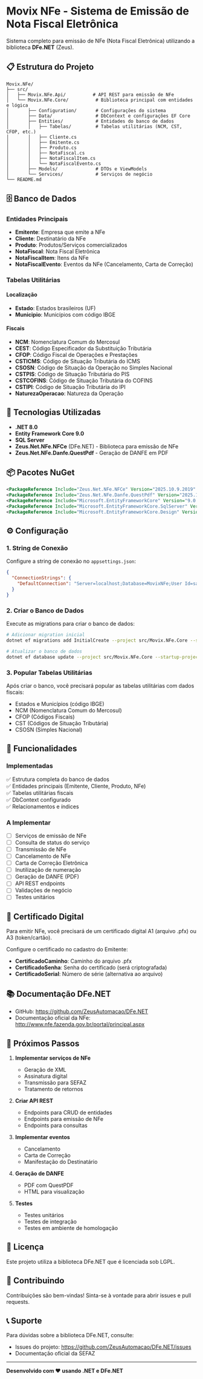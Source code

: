 # Movix NFe - Sistema de Emissão de Nota Fiscal Eletrônica

Sistema completo para emissão de NFe (Nota Fiscal Eletrônica) utilizando a biblioteca **DFe.NET** (Zeus).

## 📋 Estrutura do Projeto

```
Movix.NFe/
├── src/
│   ├── Movix.NFe.Api/          # API REST para emissão de NFe
│   └── Movix.NFe.Core/          # Biblioteca principal com entidades e lógica
│       ├── Configuration/       # Configurações do sistema
│       ├── Data/                # DbContext e configurações EF Core
│       ├── Entities/            # Entidades do banco de dados
│       │   ├── Tabelas/         # Tabelas utilitárias (NCM, CST, CFOP, etc.)
│       │   ├── Cliente.cs
│       │   ├── Emitente.cs
│       │   ├── Produto.cs
│       │   ├── NotaFiscal.cs
│       │   ├── NotaFiscalItem.cs
│       │   └── NotaFiscalEvento.cs
│       ├── Models/              # DTOs e ViewModels
│       └── Services/            # Serviços de negócio
└── README.md
```

## 🗄️ Banco de Dados

### Entidades Principais

- **Emitente**: Empresa que emite a NFe
- **Cliente**: Destinatário da NFe
- **Produto**: Produtos/Serviços comercializados
- **NotaFiscal**: Nota Fiscal Eletrônica
- **NotaFiscalItem**: Itens da NFe
- **NotaFiscalEvento**: Eventos da NFe (Cancelamento, Carta de Correção)

### Tabelas Utilitárias

#### Localização
- **Estado**: Estados brasileiros (UF)
- **Municipio**: Municípios com código IBGE

#### Fiscais
- **NCM**: Nomenclatura Comum do Mercosul
- **CEST**: Código Especificador da Substituição Tributária
- **CFOP**: Código Fiscal de Operações e Prestações
- **CSTICMS**: Código de Situação Tributária do ICMS
- **CSOSN**: Código de Situação da Operação no Simples Nacional
- **CSTPIS**: Código de Situação Tributária do PIS
- **CSTCOFINS**: Código de Situação Tributária do COFINS
- **CSTIPI**: Código de Situação Tributária do IPI
- **NaturezaOperacao**: Natureza da Operação

## 🚀 Tecnologias Utilizadas

- **.NET 8.0**
- **Entity Framework Core 9.0**
- **SQL Server**
- **Zeus.Net.NFe.NFCe** (DFe.NET) - Biblioteca para emissão de NFe
- **Zeus.Net.NFe.Danfe.QuestPdf** - Geração de DANFE em PDF

## 📦 Pacotes NuGet

```xml
<PackageReference Include="Zeus.Net.NFe.NFCe" Version="2025.10.9.2019" />
<PackageReference Include="Zeus.Net.NFe.Danfe.QuestPdf" Version="2025.10.9.2019" />
<PackageReference Include="Microsoft.EntityFrameworkCore" Version="9.0.10" />
<PackageReference Include="Microsoft.EntityFrameworkCore.SqlServer" Version="9.0.10" />
<PackageReference Include="Microsoft.EntityFrameworkCore.Design" Version="9.0.10" />
```

## ⚙️ Configuração

### 1. String de Conexão

Configure a string de conexão no `appsettings.json`:

```json
{
  "ConnectionStrings": {
    "DefaultConnection": "Server=localhost;Database=MovixNFe;User Id=sa;Password=SuaSenha;TrustServerCertificate=True;"
  }
}
```

### 2. Criar o Banco de Dados

Execute as migrations para criar o banco de dados:

```bash
# Adicionar migration inicial
dotnet ef migrations add InitialCreate --project src/Movix.NFe.Core --startup-project src/Movix.NFe.Api

# Atualizar o banco de dados
dotnet ef database update --project src/Movix.NFe.Core --startup-project src/Movix.NFe.Api
```

### 3. Popular Tabelas Utilitárias

Após criar o banco, você precisará popular as tabelas utilitárias com dados fiscais:

- Estados e Municípios (código IBGE)
- NCM (Nomenclatura Comum do Mercosul)
- CFOP (Códigos Fiscais)
- CST (Códigos de Situação Tributária)
- CSOSN (Simples Nacional)

## 📝 Funcionalidades

### Implementadas

✅ Estrutura completa do banco de dados  
✅ Entidades principais (Emitente, Cliente, Produto, NFe)  
✅ Tabelas utilitárias fiscais  
✅ DbContext configurado  
✅ Relacionamentos e índices  

### A Implementar

- [ ] Serviços de emissão de NFe
- [ ] Consulta de status do serviço
- [ ] Transmissão de NFe
- [ ] Cancelamento de NFe
- [ ] Carta de Correção Eletrônica
- [ ] Inutilização de numeração
- [ ] Geração de DANFE (PDF)
- [ ] API REST endpoints
- [ ] Validações de negócio
- [ ] Testes unitários

## 🔐 Certificado Digital

Para emitir NFe, você precisará de um certificado digital A1 (arquivo .pfx) ou A3 (token/cartão).

Configure o certificado no cadastro do Emitente:
- **CertificadoCaminho**: Caminho do arquivo .pfx
- **CertificadoSenha**: Senha do certificado (será criptografada)
- **CertificadoSerial**: Número de série (alternativa ao arquivo)

## 📚 Documentação DFe.NET

- GitHub: https://github.com/ZeusAutomacao/DFe.NET
- Documentação oficial da NFe: http://www.nfe.fazenda.gov.br/portal/principal.aspx

## 🎯 Próximos Passos

1. **Implementar serviços de NFe**
   - Geração de XML
   - Assinatura digital
   - Transmissão para SEFAZ
   - Tratamento de retornos

2. **Criar API REST**
   - Endpoints para CRUD de entidades
   - Endpoints para emissão de NFe
   - Endpoints para consultas

3. **Implementar eventos**
   - Cancelamento
   - Carta de Correção
   - Manifestação do Destinatário

4. **Geração de DANFE**
   - PDF com QuestPDF
   - HTML para visualização

5. **Testes**
   - Testes unitários
   - Testes de integração
   - Testes em ambiente de homologação

## 📄 Licença

Este projeto utiliza a biblioteca DFe.NET que é licenciada sob LGPL.

## 👥 Contribuindo

Contribuições são bem-vindas! Sinta-se à vontade para abrir issues e pull requests.

## 📞 Suporte

Para dúvidas sobre a biblioteca DFe.NET, consulte:
- Issues do projeto: https://github.com/ZeusAutomacao/DFe.NET/issues
- Documentação oficial da SEFAZ

---

**Desenvolvido com ❤️ usando .NET e DFe.NET**

